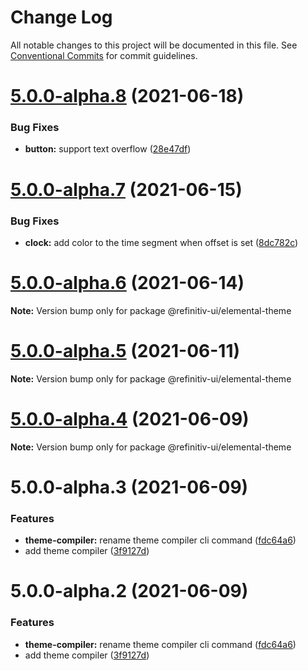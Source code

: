 # Change Log

All notable changes to this project will be documented in this file.
See [Conventional Commits](https://conventionalcommits.org) for commit guidelines.

# [5.0.0-alpha.8](https://git.sami.int.thomsonreuters.com/elf/refinitiv-ui/compare/@refinitiv-ui/elemental-theme@5.0.0-alpha.7...@refinitiv-ui/elemental-theme@5.0.0-alpha.8) (2021-06-18)


### Bug Fixes

* **button:** support text overflow ([28e47df](https://git.sami.int.thomsonreuters.com/elf/refinitiv-ui/commits/28e47df2c0b7c4ac168957cc0db365fcd7e12a76))





# [5.0.0-alpha.7](https://git.sami.int.thomsonreuters.com/elf/refinitiv-ui/compare/@refinitiv-ui/elemental-theme@5.0.0-alpha.6...@refinitiv-ui/elemental-theme@5.0.0-alpha.7) (2021-06-15)


### Bug Fixes

* **clock:** add color to the time segment when offset is set ([8dc782c](https://git.sami.int.thomsonreuters.com/elf/refinitiv-ui/commits/8dc782c1929bc7ea66b023e1dabc89fbcd26945b))





# [5.0.0-alpha.6](https://git.sami.int.thomsonreuters.com/elf/refinitiv-ui/compare/@refinitiv-ui/elemental-theme@5.0.0-alpha.5...@refinitiv-ui/elemental-theme@5.0.0-alpha.6) (2021-06-14)

**Note:** Version bump only for package @refinitiv-ui/elemental-theme





# [5.0.0-alpha.5](https://git.sami.int.thomsonreuters.com/elf/refinitiv-ui/compare/@refinitiv-ui/elemental-theme@5.0.0-alpha.4...@refinitiv-ui/elemental-theme@5.0.0-alpha.5) (2021-06-11)

**Note:** Version bump only for package @refinitiv-ui/elemental-theme





# [5.0.0-alpha.4](https://git.sami.int.thomsonreuters.com/elf/refinitiv-ui/compare/@refinitiv-ui/elemental-theme@5.0.0-alpha.3...@refinitiv-ui/elemental-theme@5.0.0-alpha.4) (2021-06-09)

**Note:** Version bump only for package @refinitiv-ui/elemental-theme





# 5.0.0-alpha.3 (2021-06-09)


### Features

* **theme-compiler:** rename theme compiler cli command ([fdc64a6](https://git.sami.int.thomsonreuters.com/elf/refinitiv-ui/commits/fdc64a66b5b003d3e039f3d8ebb77fe1a06e7729))
* add theme compiler ([3f9127d](https://git.sami.int.thomsonreuters.com/elf/refinitiv-ui/commits/3f9127d3eb908f2883acdc2cbf82e72432861d79))





# 5.0.0-alpha.2 (2021-06-09)


### Features

* **theme-compiler:** rename theme compiler cli command ([fdc64a6](https://git.sami.int.thomsonreuters.com/elf/refinitiv-ui/commits/fdc64a66b5b003d3e039f3d8ebb77fe1a06e7729))
* add theme compiler ([3f9127d](https://git.sami.int.thomsonreuters.com/elf/refinitiv-ui/commits/3f9127d3eb908f2883acdc2cbf82e72432861d79))
